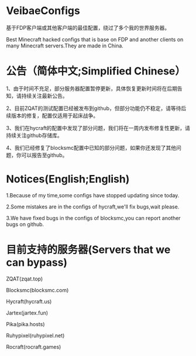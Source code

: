 # VeibaeConfigs
基于FDP客户端或其他客户端的最佳配置，绕过了多个我的世界服务器。

Best Minecraft hacked configs that is base on FDP and another clients on many Minecraft servers.They are made in China.

# 公告（简体中文;Simplified Chinese）
1、由于时间不充足，部分服务器配置暂停更新，具体恢复更新时间将在后期告知，请持续关注最新公告。

2、目前ZQAT的测试配置已经被发布到github，但部分功能仍不稳定，请等待后续版本的修复，配置仅适用于起床战争。

3、我们在hycraft的配置中发现了部分问题，我们将在一周内发布修复性更新，请持续关注github存储库。

4、我们已经修复了blocksmc配置中已知的部分问题，如果你还发现了其他问题，你可以报告至github。

# Notices(English;English)
1.Because of my time,some configs have stopped updating since today.

2.Some mistakes are in the configs of hycraft,we'll fix bugs,wait please.

3.We have fixed bugs in the configs of blocksmc,you can report another bugs on github.

# 目前支持的服务器(Servers that we can bypass)
ZQAT(zqat.top)

Blocksmc(blocksmc.com)

Hycraft(hycraft.us)

Jartex(jartex.fun)

Pika(pika.hosts)

Ruhypixel(ruhypixel.net)

Rocraft(rocraft.games)
